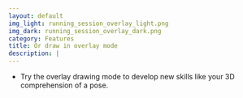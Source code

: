 ```yaml
---
layout: default
img_light: running_session_overlay_light.png
img_dark: running_session_overlay_dark.png
category: Features
title: Or draw in overlay mode
description: |
---
```


- Try the overlay drawing mode to develop new skills like your 3D comprehension of a pose.
